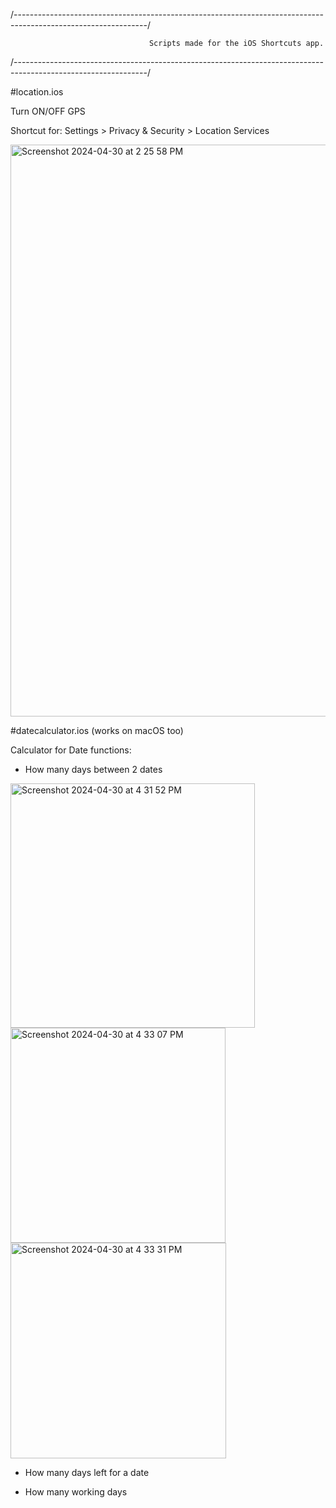 /---------------------------------------------------------------------------------------------------------------/

                                   Scripts made for the iOS Shortcuts app.
                                   
/---------------------------------------------------------------------------------------------------------------/


#location.ios

Turn ON/OFF GPS

Shortcut for: Settings > Privacy & Security > Location Services

<img width="915" alt="Screenshot 2024-04-30 at 2 25 58 PM" src="https://github.com/edxploit/iOS-Shortcuts/assets/43484396/78c1bf38-43e2-4c03-b7f8-bc95f9801fbb">


#datecalculator.ios (works on macOS too)

Calculator for Date functions:

- How many days between 2 dates
  
<img width="391" alt="Screenshot 2024-04-30 at 4 31 52 PM" src="https://github.com/edxploit/iOS-Shortcuts/assets/43484396/0f6900f5-a081-4f58-b20d-541475768aad">

<img width="344" alt="Screenshot 2024-04-30 at 4 33 07 PM" src="https://github.com/edxploit/iOS-Shortcuts/assets/43484396/beab0c30-03b4-4e85-8679-f4e756b1d311">

<img width="345" alt="Screenshot 2024-04-30 at 4 33 31 PM" src="https://github.com/edxploit/iOS-Shortcuts/assets/43484396/ca52266f-7981-4774-9175-697719a9d9ea">


  
- How many days left for a date


- How many working days

